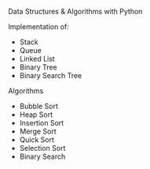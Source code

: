 Data Structures & Algorithms with Python

Implementation of:
* Stack
* Queue
* Linked List
* Binary Tree
* Binary Search Tree


Algorithms
* Bubble Sort
* Heap Sort
* Insertion Sort
* Merge Sort
* Quick Sort
* Selection Sort
* Binary Search
 

